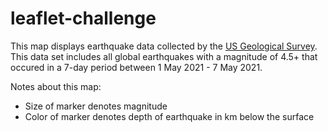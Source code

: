 # leaflet-challenge
This map displays earthquake data collected by the [US Geological Survey](https://earthquake.usgs.gov/earthquakes/feed/v1.0/geojson.php).
This data set includes all global earthquakes with a magnitude of 4.5+ that occured in a 7-day period between 1 May 2021 - 7 May 2021.

Notes about this map:
* Size of marker denotes magnitude
* Color of marker denotes depth of earthquake in km below the surface

